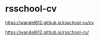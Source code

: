 # rsschool-cv

https://wandel812.github.io/rsschool-cv/cv

https://wandel812.github.io/rsschool-cv/

